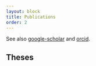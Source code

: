 ```yaml
---
layout: block
title: Publications
order: 2
---
```


<!--more-->
See also 
[google-scholar](https://scholar.google.es/citations?user=bLUNjmgAAAAJ&hl=it)
and
[orcid](https://orcid.org/0000-0002-2577-1106).

Theses
------------
